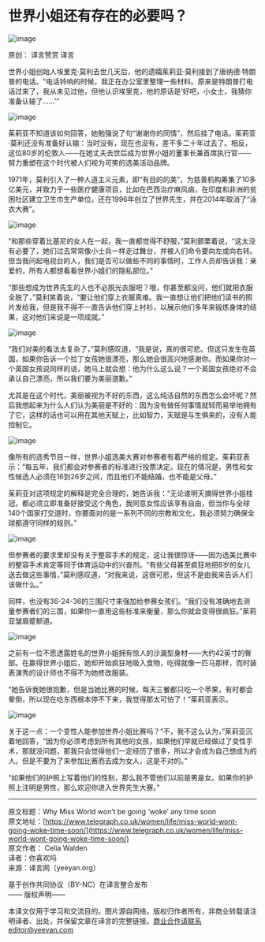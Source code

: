 # 世界小姐还有存在的必要吗？

![image](https://image.thepaper.cn/publish/interaction/image/4/871/114.jpg)

原创： 译言赞赏 译言

世界小姐创始人埃里克·莫利去世几天后，他的遗孀茱莉亚·莫利接到了唐纳德·特朗普的电话。“电话铃响的时候，我正在办公室里整理一些材料。原来是特朗普打电话过来了，我从未见过他，但他认识埃里克，他的原话是‘好吧，小女士，我猜你准备认输了……’”

![image](http://image.thepaper.cn/www/image/42/944/87.jpg)

茱莉亚不知道该如何回答，她勉强说了句“谢谢你的同情”，然后挂了电话。茱莉亚·莫利还没有准备好认输：当时没有，现在也没有，差不多二十年过去了。相反，这位80岁的伦敦人——在她丈夫去世后成为世界小姐的董事长兼首席执行官——努力重塑在这个时代被人们视为可笑的选美活动品牌。

1971年，莫利引入了一种人道主义元素，即“有目的的美”，为慈善机构筹集了10多亿美元，并致力于一些医疗健康项目，比如在巴西治疗麻风病，在印度和非洲的贫困社区建立卫生巾生产单位。还在1996年创立了世界先生，并在2014年取消了“泳衣大赛”。

![image](http://image.thepaper.cn/www/image/42/944/88.jpg)

“和那些穿着比基尼的女人在一起，我一直都觉得不舒服，”莫利颤栗着说，“这太没有必要了，她们过去常常像小士兵一样走过舞台，并被人们命令要向左或向右转。但当我问起电视台的人，我们是否可以做些不同的事情时，工作人员却告诉我：亲爱的，所有人都想看看世界小姐们的隐私部位。”

“那些想成为世界先生的人也不必脱光衣服吧？哦，你甚至都没问，他们就把衣服全脱了，”莫利笑着说，“要让他们穿上衣服真难。我一直想让他们把他们读书的照片发给我，但是我不得不一直告诉他们穿上衬衫，以展示他们多年来锻炼身体的结果，这对他们来说是一项成就。”

![image](http://image.thepaper.cn/www/image/42/944/89.jpg)

“我们对美的看法太复杂了，”莫利感叹道，“我是说，真的很可悲。但这只发生在英国，如果你告诉一个拉丁女孩她很漂亮，那么她会很高兴地感谢你。而如果你对一个英国女孩说同样的话，她马上就会想：他为什么这么说？一个英国女孩绝对不会承认自己漂亮，所以我们要为美丽道歉。”

尤其是在这个时代，美丽被视为不好的东西，这么纯洁自然的东西怎么会坏呢？然后我想起来为什么人们认为美丽是不好的：因为没有做任何事情就轻而易举地拥有了它，这样的话也可以用在其他天赋上，比如智力，天赋是与生俱来的，没有人能控制它。

![image](http://image.thepaper.cn/www/image/42/944/90.jpg)

像所有的选秀节目一样，世界小姐选美大赛对参赛者有着严格的规定。茱莉亚表示：“每五年，我们都会对参赛者的标准进行投票决定。现在的情况是，男性和女性候选人必须在16到26岁之间，而且他们不能结婚，也不能是父母。”

茱莉亚对这项规定的解释是完全合理的，她告诉我：“无论谁明天摘得世界小姐桂冠，都必须立即准备好接受这个角色，我同意女性应该享有自由，但当你与全球140个国家打交道时，你要面对的是一系列不同的宗教和文化，我必须努力确保全球都遵守同样的规则。”

![image](http://image.thepaper.cn/www/image/42/944/92.jpg)

但参赛者的要求里却没有关于整容手术的规定，这让我很惊讶——因为选美比赛中的整容手术肯定等同于体育运动中的兴奋剂。“有些父母甚至疯狂地把8岁的女儿送去做这些事情，”莫利感叹道，“对我来说，这很可悲，但这不是由我来告诉人们该做什么。”

同样，也没有36-24-36的三围尺寸来强加给参赛女孩们。“我们没有准确地去测量参赛者们的三围，如果你一直用这些标准来衡量，那么你就会变得很疯狂。”茱莉亚皱眉蹙额道。

![image](http://image.thepaper.cn/www/image/42/944/94.jpg)

之前有一位不愿透露姓名的世界小姐拥有惊人的沙漏型身材——大约42英寸的臀部。在赢得世界小姐后，她却开始疯狂地吸入食物，吃得就像一匹马那样，而时装表演秀的设计师也不得不为她修改服装。

“她告诉我她很抱歉，但是当她比赛的时候，每天三餐都只吃一个苹果，有时都会晕倒，所以现在吃东西根本停不下来，我觉得那太可怕了！”茱莉亚表示。

![image](http://image.thepaper.cn/www/image/42/944/96.jpg)

关于这一点：一个变性人能参加世界小姐比赛吗？“不，我不这么认为，”茱莉亚沉着地回答，“因为你必须考虑到所有其他的女孩，如果他们早就已经做过了变性手术，那就没问题，那我只会觉得他们一定经历了很多，所以才会成为自己想成为的人。但是不要为了来参加比赛而去成为女人，这是不对的。”

“如果他们的护照上写着他们的性别，那么我不管他们以前是男是女。如果你的护照上注明是男性，那么欢迎你进入世界先生大赛。”

---

原文标题：Why Miss World won’t be going ‘woke’ any time soon  
原文地址：[https://www.telegraph.co.uk/women/life/miss-world-wont-going-woke-time-soon/](https://www.telegraph.co.uk/women/life/miss-world-wont-going-woke-time-soon/)  
原文作者： Celia Walden  
译者：你喜欢吗  
来源：译言网（yeeyan.org）  

基于创作共同协议（BY-NC）在译言整合发布  
—— 版权声明——  

本译文仅用于学习和交流目的。图片源自网络，版权归作者所有，非商业转载请注明译者、出处，并保留文章在译言的完整链接。商业合作请联系editor@yeeyan.com
<!-- tcd_original_link https://www.thepaper.cn/newsDetail_forward_5330475 -->
